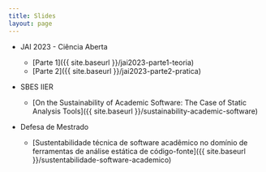 ```yaml
---
title: Slides
layout: page
---
```


* JAI 2023 - Ciência Aberta
   * [Parte 1]({{ site.baseurl }}/jai2023-parte1-teoria)
   * [Parte 2]({{ site.baseurl }}/jai2023-parte2-pratica)

* SBES IIER
   * [On the Sustainability of Academic Software: The Case of Static Analysis Tools]({{ site.baseurl }}/sustainability-academic-software)

* Defesa de Mestrado
   * [Sustentabilidade técnica de software acadêmico no domínio de ferramentas de análise estática de código-fonte]({{ site.baseurl }}/sustentabilidade-software-academico)


